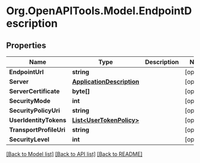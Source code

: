 # Org.OpenAPITools.Model.EndpointDescription

## Properties

Name | Type | Description | Notes
------------ | ------------- | ------------- | -------------
**EndpointUrl** | **string** |  | [optional] 
**Server** | [**ApplicationDescription**](ApplicationDescription.md) |  | [optional] 
**ServerCertificate** | **byte[]** |  | [optional] 
**SecurityMode** | **int** |  | [optional] 
**SecurityPolicyUri** | **string** |  | [optional] 
**UserIdentityTokens** | [**List&lt;UserTokenPolicy&gt;**](UserTokenPolicy.md) |  | [optional] 
**TransportProfileUri** | **string** |  | [optional] 
**SecurityLevel** | **int** |  | [optional] 

[[Back to Model list]](../README.md#documentation-for-models) [[Back to API list]](../README.md#documentation-for-api-endpoints) [[Back to README]](../README.md)


